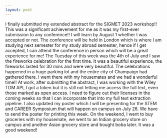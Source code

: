 ```yaml
---
layout: post
---
```


I finally submitted my extended abstract for the SIGMET 2023 workshop!! This was a significant achievement for me as it was my first-ever submission to any conference!! I will learn by August 1 whether I was accepted or not. The conference will be held in London which is where I am studying next semester for my study abroad semester, hence if I get accepted,
I can attend the conference in person which will be a great experience for me! The Tuesday of this week was the 4th of July and I saw the fireworks celebration for the first time. It was a beautiful experience, the fireworks lasted for 30 mins and were very beautiful. The celebrations happened in a huge parking lot and the entire city of Champaign had gathered
there. I went there with my housemates and we had a wonderful time!! At work, after submitting the abstract, I was working with the Wiley TDM API, I got a token but it is still not 
letting me access the full text, even those marked as open access. I need to figure out their licenses in the coming weeks so that I can incorporate that into my full text extraction
pipeline. I also updated my poster which I will be presenting for the STEM and CAREER Symposium that will happen on campus on July 26. We have to send the poster for printing this 
week. On the weekend, I went to buy groceries with my housemate, we went to an Indian grocery store on campus and another Asian grocery store and bought boba later. It was a 
good weekend!  

